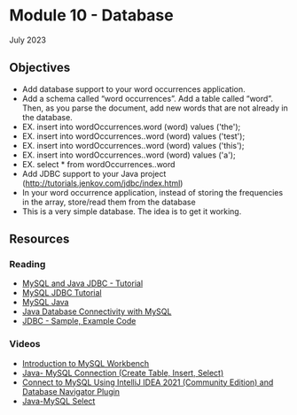 # Module 10 - Database

July 2023

## Objectives

* Add database support to your word occurrences application.
* Add a schema called “word occurrences”. Add a table called “word”. Then, as you parse the document, add new words that are not already in the database.
* EX. insert into wordOccurrences.word (word) values ('the');
* EX. insert into wordOccurrences..word (word) values ('test');
* EX. insert into wordOccurrences..word (word) values ('this');
* EX. insert into wordOccurrences..word (word) values ('a');
* EX. select * from wordOccurrences..word
* Add JDBC support to your Java project (http://tutorials.jenkov.com/jdbc/index.html)
* In your word occurrence application, instead of storing the frequencies in the array, store/read them from the database
* This is a very simple database. The idea is to get it working.

## Resources

### Reading

* [MySQL and Java JDBC - Tutorial](https://www.vogella.com/tutorials/MySQLJava/article.html)
* [MySQL JDBC Tutorial](www.mysqltutorial.org/mysql-jdbc-tutorial/)
* [MySQL Java](https://zetcode.com/db/mysqljava/)
* [Java Database Connectivity with MySQL](https://www.javatpoint.com/example-to-connect-to-the-mysql-database)
* [JDBC - Sample, Example Code](https://www.tutorialspoint.com/jdbc/jdbc-sample-code)

### Videos

* [Introduction to MySQL Workbench](https://www.youtube.com/watch?v=RSHevYMwCVw)
* [Java- MySQL Connection (Create Table, Insert, Select)](https://www.youtube.com/watch?v=KRhv4iPgzHE)
* [Connect to MySQL Using IntelliJ IDEA 2021 (Community Edition) and Database Navigator Plugin](https://www.youtube.com/watch?v=V2bGKzvMQyc&feature=youtu.be)
* [Java-MySQL Select](https://www.youtube.com/watch?v=HE6ZHSuHcu0)